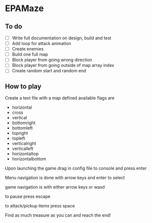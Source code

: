 # EPAMaze

## To do

- [ ] Write full documentation on design, build and test
- [ ] Add loop for attack animation
- [ ] Create enemies
- [ ] Build one full map
- [ ] Block player from going wrong direction
- [ ] Block player from going outside of map array index
- [ ] Create random start and random end
## How to play

Create a text file with a map defined available flags are

- horizontal
- cross
- vertical
- bottomright
- bottomleft
- topright
- topleft
- verticalright
- verticalleft
- horizontaltop
- horizontalbottom

Upon launching the game drag in config file to console and press enter

Menu navigation is done with arrow keys and enter to select

game navigation is with either arrow keys or wasd

to pause press escape

to attack/pickup items press space

Find as much treasure as you can and reach the end!